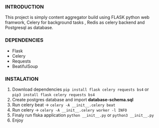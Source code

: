 ### INTRODUCTION

This project is simply content aggregator build using FLASK python web framwork, Celery for background tasks , Redis as celery backend and Postgresql as database.

### DEPENDENCIES

- Flask
- Celery
- Requests
- BeatifulSoup

### INSTALATION

1. Download dependencies ```pip install flask celery requests bs4``` or ```pip3 install flask celery requests bs4```
2. Create postgres database and import **database-schema.sql**
3. Run celery beat -> ```celery -A __init__.celery beat```
4. Run celery -> ```celery -A __init__.celery worker -l INFO```
5. Finaly run flska application ```python __init__.py``` or ```python3 __init__.py```
6. Enjoy

